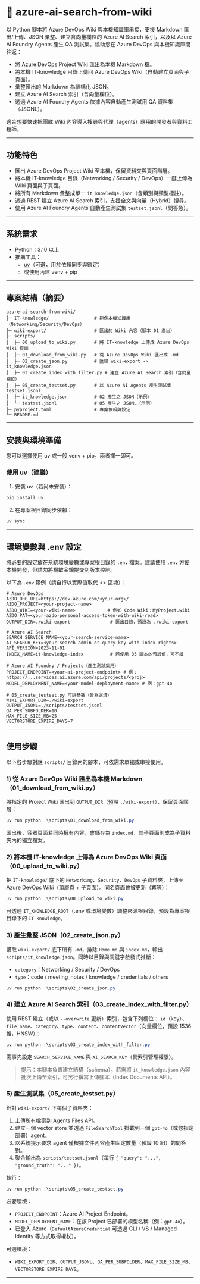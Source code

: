 # 🔎 azure-ai-search-from-wiki
以 Python 腳本將 Azure DevOps Wiki 與本機知識庫串接，支援 Markdown 匯出/上傳、JSON 彙整、建立含向量欄位的 Azure AI Search 索引，以及以 Azure AI Foundry Agents 產生 QA 測試集。協助您在 Azure DevOps 與本機知識庫間往返：
- 將 Azure DevOps Project Wiki 匯出為本機 Markdown 檔。
- 將本機 IT-knowledge 目錄上傳回 Azure DevOps Wiki（自動建立頁面與子頁面）。
- 彙整匯出的 Markdown 為結構化 JSON。
- 建立 Azure AI Search 索引（含向量欄位）。
- 透過 Azure AI Foundry Agents 依據內容自動產生測試用 QA 資料集（JSONL）。

適合想要快速把團隊 Wiki 內容導入搜尋與代理（agents）應用的開發者與資料工程師。

---

## 功能特色
- 匯出 Azure DevOps Project Wiki 至本機，保留資料夾與頁面階層。
- 將本機 IT-knowledge 目錄（Networking / Security / DevOps）一鍵上傳為 Wiki 頁面與子頁面。
- 將所有 Markdown 彙整成單一 `it_knowledge.json`（含類別與類型標註）。
- 透過 REST 建立 Azure AI Search 索引，支援全文與向量（Hybrid）搜尋。
- 使用 Azure AI Foundry Agents 自動產生測試集 `testset.jsonl`（問答急）。

---

## 系統需求
- Python：3.10 以上
- 推薦工具：
  - [uv](https://github.com/astral-sh/uv)（可選，用於依賴同步與鎖定）
  - 或使用內建 venv + pip

---

## 專案結構（摘要）
```
azure-ai-search-from-wiki/
├─ IT-knowledge/                 # 範例本機知識庫（Networking/Security/DevOps）
├─ wiki-export/                  # 匯出的 Wiki 內容（腳本 01 產出）
├─ scripts/
│  ├─ 00_upload_to_wiki.py       # 將 IT-knowledge 上傳成 Azure DevOps Wiki 頁面
│  ├─ 01_download_from_wiki.py   # 從 Azure DevOps Wiki 匯出成 .md
│  ├─ 02_create_json.py          # 匯總 wiki-export -> it_knowledge.json
│  ├─ 03_create_index_with_filter.py # 建立 Azure AI Search 索引（含向量欄位）
│  ├─ 05_create_testset.py       # 以 Azure AI Agents 產生測試集 testset.jsonl
│  ├─ it_knowledge.json          # 02 產生之 JSON（示例）
│  └─ testset.jsonl              # 05 產生之 JSONL（示例）
├─ pyproject.toml                # 專案依賴與設定
└─ README.md
```

---

## 安裝與環境準備

您可以選擇使用 uv 或一般 venv + pip。兩者擇一即可。

### 使用 uv（建議）
1) 安裝 uv（若尚未安裝）：
```powershell
pip install uv
```

2) 在專案根目錄同步依賴：
```powershell
uv sync
```

---

## 環境變數與 .env 設定

將必要的設定放在系統環境變數或專案根目錄的 `.env` 檔案。建議使用 `.env` 方便本機開發，但請勿將機敏金鑰提交到版本控制。

以下為 `.env` 範例（請自行以實際值取代 <> 區塊）：
```env
# Azure DevOps
AZDO_ORG_URL=https://dev.azure.com/<your-org>/
AZDO_PROJECT=<your-project-name>
AZDO_WIKI=<your-wiki-name>            # 例如 Code Wiki：MyProject.wiki
AZDO_PAT=<your-azdo-personal-access-token-with-wiki-read>
OUTPUT_DIR=./wiki-export               # 匯出目錄，預設為 ./wiki-export

# Azure AI Search
SEARCH_SERVICE_NAME=<your-search-service-name>
AI_SEARCH_KEY=<your-search-admin-or-query-key-with-index-rights>
API_VERSION=2023-11-01
INDEX_NAME=it-knowledge-index          # 若使用 03 腳本的預設值，可不填

# Azure AI Foundry / Projects（產生測試集用）
PROJECT_ENDPOINT=<your-ai-project-endpoint> # 例：https://...services.ai.azure.com/api/projects/<proj>
MODEL_DEPLOYMENT_NAME=<your-model-deployment-name> # 例：gpt-4o

# 05_create_testset.py 可選參數（皆為選填）
WIKI_EXPORT_DIR=./wiki-export
OUTPUT_JSONL=./scripts/testset.jsonl
QA_PER_SUBFOLDER=10
MAX_FILE_SIZE_MB=25
VECTORSTORE_EXPIRE_DAYS=7
```

---

## 使用步驟

以下各步驟對應 `scripts/` 目錄內的腳本，可依需求單獨或串接使用。

### 1) 從 Azure DevOps Wiki 匯出為本機 Markdown（01_download_from_wiki.py）
將指定的 Project Wiki 匯出到 `OUTPUT_DIR`（預設 `./wiki-export`），保留頁面階層：
```powershell
uv run python .\scripts\01_download_from_wiki.py
```
匯出後，容器頁面若同時擁有內容，會儲存為 `index.md`，其子頁面則成為子資料夾內的獨立檔案。

### 2) 將本機 IT-knowledge 上傳為 Azure DevOps Wiki 頁面（00_upload_to_wiki.py）
把 `IT-knowledge/` 底下的 `Networking`、`Security`、`DevOps` 子資料夾，上傳至 Azure DevOps Wiki（頂層頁 + 子頁面）。同名頁面會被更新（冪等）：
```powershell
uv run python .\scripts\00_upload_to_wiki.py
```
可透過 `IT_KNOWLEDGE_ROOT`（.env 或環境變數）調整來源根目錄，預設為專案根目錄下的 `IT-knowledge`。

### 3) 產生彙整 JSON（02_create_json.py）
讀取 `wiki-export/` 底下所有 `.md`，排除 `Home.md` 與 `index.md`，輸出 `scripts/it_knowledge.json`。同時以目錄與關鍵字啟發式推斷：
- `category`：Networking / Security / DevOps
- `type`：code / meeting_notes / knowledge / credentials / others
```powershell
uv run python .\scripts\02_create_json.py
```

### 4) 建立 Azure AI Search 索引（03_create_index_with_filter.py）
使用 REST 建立（或以 `--overwrite` 更新）索引，包含下列欄位：
`id`（key）、`file_name`、`category`、`type`、`content`、`contentVector`（向量欄位，預設 1536 維，HNSW）：
```powershell
uv run python .\scripts\03_create_index_with_filter.py
```
需事先設定 `SEARCH_SERVICE_NAME` 與 `AI_SEARCH_KEY`（具索引管理權限）。

> 提示：本腳本負責建立結構（schema）。若需將 `it_knowledge.json` 內容批次上傳至索引，可另行撰寫上傳腳本（Index Documents API）。

### 5) 產生測試集（05_create_testset.py）
針對 `wiki-export/` 下每個子資料夾：
1. 上傳所有檔案到 Agents Files API。
2. 建立一個 vector store 並透過 `FileSearchTool` 掛載到一個 `gpt-4o`（或您指定部署）agent。
3. 以系統提示要求 agent 僅根據文件內容產生固定數量（預設 10 組）的問答對。
4. 聚合輸出為 `scripts/testset.jsonl`（每行 `{ "query": "...", "ground_truth": "..." }`）。

執行：
```powershell
uv run python .\scripts\05_create_testset.py
```
必要環境：
- `PROJECT_ENDPOINT`：Azure AI Project Endpoint。
- `MODEL_DEPLOYMENT_NAME`：在該 Project 已部署的模型名稱（例：`gpt-4o`）。
- 已登入 Azure（`DefaultAzureCredential` 可透過 CLI / VS / Managed Identity 等方式取得權杖）。

可選環境：
- `WIKI_EXPORT_DIR`、`OUTPUT_JSONL`、`QA_PER_SUBFOLDER`、`MAX_FILE_SIZE_MB`、`VECTORSTORE_EXPIRE_DAYS`。

---
